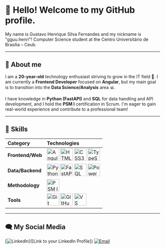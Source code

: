 # 👋 Hello! Welcome to my GitHub profile.

My name is Gustavo Henrique Silva Fernandes and my nickname is "gguu.henri"!
Computer Science student at the Centro Universitário de Brasília – Ceub.

---

## 🚀 About me

I am a **20-year-old** technology enthusiast striving to grow in the IT field 🚀. I am currently a **Frontend Developer** focused on **Angular**, but my main goal is to transition into the **Data Science/Analysis** area 📊.

I have knowledge in **Python (FastAPI)** and **SQL** for data handling and API development, and I hold the **PSM I** certification in Scrum. I'm eager to gain real-world experience and contribute to a professional team!

---

## 🧠 Skills

| Category | Technologies |
| :--- | :--- |
| **Frontend/Web** | <img src="https://cdn.jsdelivr.net/gh/devicons/devicon/icons/angular/angular-original.svg" alt="Angular" width="40" height="40"/> <img src="https://cdn.jsdelivr.net/gh/devicons/devicon/icons/html5/html5-original.svg" alt="HTML5" width="40" height="40"/> <img src="https://cdn.jsdelivr.net/gh/devicons/devicon/icons/css3/css3-original.svg" alt="CSS3" width="40" height="40"/> <img src="https://cdn.jsdelivr.net/gh/devicons/devicon/icons/typescript/typescript-original.svg" alt="TypeScript" width="40" height="40"/> |
| **Data/Backend** | <img src="https://cdn.jsdelivr.net/gh/devicons/devicon/icons/python/python-original.svg" alt="Python" width="40" height="40"/> <img src="https://img.shields.io/badge/FastAPI-005571?style=for-the-badge&logo=fastapi" alt="FastAPI" height="40"/> <img src="https://cdn.jsdelivr.net/gh/devicons/devicon/icons/postgresql/postgresql-original.svg" alt="SQL" width="40" height="40"/> <img src="https://img.shields.io/badge/Power%20BI-F2C811?style=for-the-badge&logo=power-bi" alt="Power BI" height="40"/> |
| **Methodology** | <img src="https://img.shields.io/badge/SCRUM%20PSM%20I-007FFF?style=for-the-badge&logo=scrum&logoColor=white" alt="PSM I" height="40"/> |
| **Tools** | <img src="https://cdn.jsdelivr.net/gh/devicons/devicon/icons/git/git-original.svg" alt="Git" width="40" height="40"/> <img src="https://cdn.jsdelivr.net/gh/devicons/devicon/icons/github/github-original.svg" alt="GitHub" width="40" height="40"/> <img src="https://cdn.jsdelivr.net/gh/devicons/devicon/icons/vscode/vscode-original.svg" alt="VS Code" width="40" height="40"/> |

---

## 🗨 My Social Media

[![LinkedIn](https://img.shields.io/badge/LinkedIn-0A66C2?style=for-the-badge&logo=linkedin&logoColor=white)]([Link to your LinkedIn Profile])
[![Email](https://img.shields.io/badge/Email-D14836?style=for-the-badge&logo=gmail&logoColor=white)](gguu.henri.@gmail.com)

